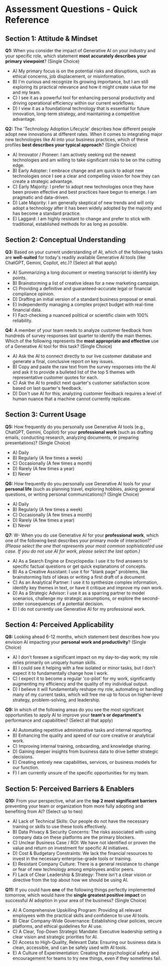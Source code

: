 # Assessment Questions - Quick Reference

## Section 1: Attitude & Mindset

**Q1:** When you consider the impact of Generative AI on your industry and your specific role, which statement **most accurately describes your primary viewpoint**? (Single Choice)
- A) My primary focus is on the potential risks and disruptions, such as ethical concerns, job displacement, or misinformation.
- B) I'm curious and recognize its growing importance, but I am still exploring its practical relevance and how it might create value for me and my team.
- C) I see it as a powerful tool for enhancing personal productivity and driving operational efficiency within our current workflows.
- D) I view it as a foundational technology that is essential for future innovation, long-term strategy, and maintaining a competitive advantage.

**Q2:** The 'Technology Adoption Lifecycle' describes how different people adopt new innovations at different rates. When it comes to integrating major new technologies like AI into your business practices, which of these profiles **best describes your typical approach**? (Single Choice)
- A) Innovator / Pioneer: I am actively seeking out the newest technologies and am willing to take significant risks to be on the cutting edge.
- B) Early Adopter: I embrace change and am quick to adopt new technologies once I see a clear and compelling vision for how they can create a strategic advantage.
- C) Early Majority: I prefer to adopt new technologies once they have been proven effective and best practices have begun to emerge. I am pragmatic and data-driven.
- D) Late Majority: I am generally skeptical of new trends and will only adopt a technology after it has been widely adopted by the majority and has become a standard practice.
- E) Laggard: I am highly resistant to change and prefer to stick with traditional, established methods for as long as possible.

## Section 2: Conceptual Understanding

**Q3:** Based on your current understanding of AI, which of the following tasks are **well-suited** for today's readily available Generative AI tools (like ChatGPT, Gemini, Copilot, etc.)? (Select all that apply)
- A) Summarizing a long document or meeting transcript to identify key points.
- B) Brainstorming a list of creative ideas for a new marketing campaign.
- C) Providing a definitive and guaranteed-accurate legal or financial compliance opinion.
- D) Drafting an initial version of a standard business proposal or email.
- E) Independently managing a complex project budget with real-time financial data.
- F) Fact-checking a nuanced political or scientific claim with 100% reliability.

**Q4:** A member of your team needs to analyze customer feedback from hundreds of survey responses last quarter to identify the main themes. Which of the following represents the **most appropriate and effective** use of a Generative AI tool for this task? (Single Choice)
- A) Ask the AI to connect directly to our live customer database and generate a final, conclusive report on key issues.
- B) Copy and paste the raw text from the survey responses into the AI and ask it to provide a bulleted list of the top 5 themes with representative customer quotes for each.
- C) Ask the AI to predict next quarter's customer satisfaction score based on last quarter's feedback.
- D) Don't use AI for this; analyzing customer feedback requires a level of human nuance that a machine cannot currently replicate.

## Section 3: Current Usage

**Q5:** How frequently do you personally use Generative AI tools (e.g., ChatGPT, Gemini, Copilot) for your **professional work** (such as drafting emails, conducting research, analyzing documents, or preparing presentations)? (Single Choice)
- A) Daily
- B) Regularly (A few times a week)
- C) Occasionally (A few times a month)
- D) Rarely (A few times a year)
- E) Never

**Q6:** How frequently do you personally use Generative AI tools for your **personal life** (such as planning travel, exploring hobbies, asking general questions, or writing personal communications)? (Single Choice)
- A) Daily
- B) Regularly (A few times a week)
- C) Occasionally (A few times a month)
- D) Rarely (A few times a year)
- E) Never

**Q7:** W- When you do use Generative AI for your **professional work**, which one of the following best describes your primary mode of interaction?"
    *(Please select the one that represents your most common sophisticated use case. If you do not use AI for work, please select the last option.)*
- A) As a Search Engine or Encyclopedia: I use it to find answers to specific factual questions or get quick explanations of concepts.
- B) As a Creative Assistant: I use it for "blank page" problems, like brainstorming lists of ideas or writing a first draft of a document.
- C) As an Analytical Partner: I use it to synthesize complex information, identify key themes in text, or have it critique and improve my own work.
- D) As a Strategic Advisor: I use it as a sparring partner to model scenarios, challenge my strategic assumptions, or explore the second-order consequences of a potential decision.
- E) I do not currently use Generative AI for my professional work.

## Section 4: Perceived Applicability

**Q8:** Looking ahead 6-12 months, which statement best describes how you envision AI impacting your **personal work and productivity**? (Single Choice)
- A) I don't foresee a significant impact on my day-to-day work; my role relies primarily on uniquely human skills.
- B) I could see it helping with a few isolated or minor tasks, but I don't expect it to fundamentally change how I work.
- C) I expect it to become a regular 'co-pilot' for my work, significantly augmenting my efficiency and the quality of my individual output.
- D) I believe it will fundamentally reshape my role, automating or handling many of my current tasks, which will free me up to focus on higher-level strategy, problem-solving, and leadership.

**Q9:** In which of the following areas do you see the most significant opportunities to apply AI to improve your **team's or department's** performance and capabilities? (Select all that apply)
- A) Automating repetitive administrative tasks and internal reporting.
- B) Enhancing the quality and speed of our core creative or analytical work.
- C) Improving internal training, onboarding, and knowledge sharing.
- D) Gaining deeper insights from business data to drive better strategic decisions.
- E) Creating entirely new capabilities, services, or business models for our function.
- F) I am currently unsure of the specific opportunities for my team.

## Section 5: Perceived Barriers & Enablers

**Q10:** From your perspective, what are the **top 2 most significant barriers** preventing your team or organization from more fully adopting and benefiting from AI? (Select up to two)
- A) Lack of Technical Skills: Our people do not have the necessary training or skills to use these tools effectively.
- B) Data Privacy & Security Concerns: The risks associated with using company data on these platforms are the primary blockers.
- C) Unclear Business Case / ROI: We have not identified or proven the value and return on investment for specific AI initiatives.
- D) Cost & Budgetary Constraints: We lack the financial resources to invest in the necessary enterprise-grade tools or training.
- E) Resistant Company Culture: There is a general resistance to change or fear of new technology among employees and/or peers.
- F) Lack of Clear Leadership & Strategy: There isn't a clear vision or directive from the top about how we should be using AI.

**Q11:** If you could have **one** of the following things perfectly implemented tomorrow, which would have the **single greatest positive impact** on successful AI adoption in your area of the business? (Single Choice)
- A) A Comprehensive Upskilling Program: Providing all relevant employees with the practical skills and confidence to use AI tools.
- B) Clear Company-Wide Governance: Establishing clear policies, secure platforms, and ethical guidelines for AI use.
- C) A Clear, Top-Down Strategic Mandate: Executive leadership setting a clear vision and strategic priorities for AI.
- D) Access to High-Quality, Relevant Data: Ensuring our business data is clean, accessible, and can be safely used with AI tools.
- E) A Culture of Experimentation: Creating the psychological safety and encouragement for teams to try new things, even if they sometimes fail.
